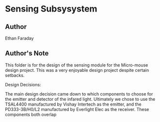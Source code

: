 # Sensing Subsysystem

## Author
Ethan Faraday

## Author's Note
This folder is for the design of the sensing module for the Micro-mouse design project. This was a very enjoyable design project despite certain setbacks.

Design Decisions:

The main design decision came down to which components to choose for the emitter and detector of the infared light. Ultimately we chose to use the TSAL4400 manufactured by Vishay Intertech as the emitter, and the PD333-3B/H0/L2 manufactured by Everlight Elec as the receiver. These components both overlap 
